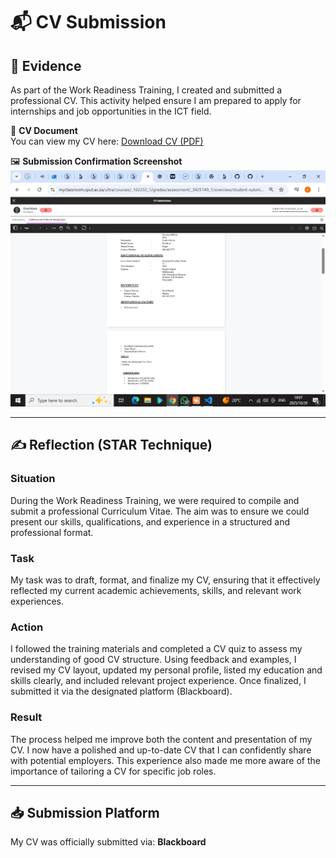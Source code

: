 # 📬 CV Submission

## 🧾 Evidence

As part of the Work Readiness Training, I created and submitted a professional CV. This activity helped ensure I am prepared to apply for internships and job opportunities in the ICT field.

📄 **CV Document**  
You can view my CV here: [Download CV (PDF)](/assets/RYANCV-1.pdf)

🖼️ **Submission Confirmation Screenshot**  
![CV Submission Screenshot](/assets/CVSubmit-139.png)

---

## ✍️ Reflection (STAR Technique)

### **Situation**  
During the Work Readiness Training, we were required to compile and submit a professional Curriculum Vitae. The aim was to ensure we could present our skills, qualifications, and experience in a structured and professional format.

### **Task**  
My task was to draft, format, and finalize my CV, ensuring that it effectively reflected my current academic achievements, skills, and relevant work experiences.

### **Action**  
I followed the training materials and completed a CV quiz to assess my understanding of good CV structure. Using feedback and examples, I revised my CV layout, updated my personal profile, listed my education and skills clearly, and included relevant project experience. Once finalized, I submitted it via the designated platform (Blackboard).

### **Result**  
The process helped me improve both the content and presentation of my CV. I now have a polished and up-to-date CV that I can confidently share with potential employers. This experience also made me more aware of the importance of tailoring a CV for specific job roles.

---

## 📥 Submission Platform
My CV was officially submitted via: **Blackboard**
